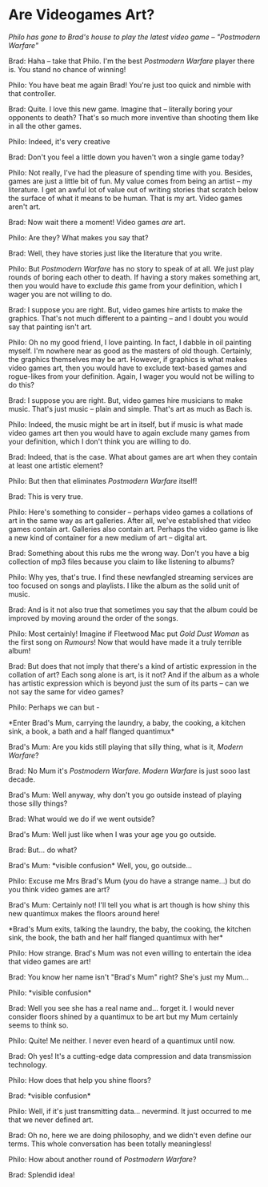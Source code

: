# Are Videogames Art?

*Philo has gone to Brad's house to play the latest video game – "Postmodern Warfare"*

Brad: Haha – take that Philo. I'm the best *Postmodern Warfare* player there is. You stand no chance of winning!

Philo: You have beat me again Brad! You're just too quick and nimble with that controller.

Brad: Quite. I love this new game. Imagine that – literally boring your opponents to death? That's so much more inventive than shooting them like in all the other games.

Philo: Indeed, it's very creative

Brad: Don't you feel a little down you haven't won a single game today?

Philo: Not really, I've had the pleasure of spending time with you. Besides, games are just a little bit of fun. My value comes from being an artist – my literature. I get an awful lot of value out of writing stories that scratch below the surface of what it means to be human. That is my art. Video games aren't art.

Brad: Now wait there a moment! Video games *are* art.

Philo: Are they? What makes you say that?

Brad: Well, they have stories just like the literature that you write.

Philo: But *Postmodern Warfare* has no story to speak of at all. We just play rounds of boring each other to death. If having a story makes something art, then you would have to exclude *this* game from your definition, which I wager you are not willing to do.

Brad: I suppose you are right. But, video games hire artists to make the graphics. That's not much different to a painting – and I doubt you would say that painting isn't art.

Philo: Oh no my good friend, I love painting. In fact, I dabble in oil painting myself. I'm nowhere near as good as the masters of old though. Certainly, the graphics themselves may be art. However, if graphics is what makes video games art, then you would have to exclude text-based games and rogue-likes from your definition. Again, I wager you would not be willing to do this?

Brad: I suppose you are right. But, video games hire musicians to make music. That's just music – plain and simple. That's art as much as Bach is.

Philo: Indeed, the music might be art in itself, but if music is what made video games art then you would have to again exclude many games from your definition, which I don't think you are willing to do. 

Brad: Indeed, that is the case. What about games are art when they contain at least one artistic element?

Philo: But then that eliminates *Postmodern Warfare* itself!

Brad: This is very true.

Philo: Here's something to consider – perhaps video games a collations of art in the same way as art galleries. After all, we've established that video games contain art. Galleries also contain art. Perhaps the video game is like a new kind of container for a new medium of art – digital art.

Brad: Something about this rubs me the wrong way. Don't you have a big collection of mp3 files because you claim to like listening to albums?

Philo: Why yes, that's true. I find these newfangled streaming services are too focused on songs and playlists. I like the album as the solid unit of music.

Brad: And is it not also true that sometimes you say that the album could be improved by moving around the order of the songs.

Philo: Most certainly! Imagine if Fleetwood Mac put *Gold Dust Woman* as the first song on *Rumours*! Now that would have made it a truly terrible album!

Brad: But does that not imply that there's a kind of artistic expression in the collation of art? Each song alone is art, is it not? And if the album as a whole has artistic expression which is beyond just the sum of its parts – can we not say the same for video games?

Philo: Perhaps we can but - 

\*Enter Brad's Mum, carrying the laundry, a baby, the cooking, a kitchen sink, a book, a bath and a half flanged quantimux\*

Brad's Mum: Are you kids still playing that silly thing, what is it, *Modern Warfare*?

Brad: No Mum it's *Postmodern Warfare*. *Modern Warfare* is just sooo last decade.

Brad's Mum: Well anyway, why don't you go outside instead of playing those silly things?

Brad: What would we do if we went outside?

Brad's Mum: Well just like when I was your age you go outside.

Brad: But… do what?

Brad's Mum: \*visible confusion\* Well, you, go outside…

Philo: Excuse me Mrs Brad's Mum (you do have a strange name…) but do you think video games are art?

Brad's Mum: Certainly not! I'll tell you what is art though is how shiny this new quantimux makes the floors around here!

\*Brad's Mum exits, talking the laundry, the baby, the cooking, the kitchen sink, the book, the bath and her half flanged quantimux with her\*

Philo: How strange. Brad's Mum was not even willing to entertain the idea that video games are art!

Brad: You know her name isn't "Brad's Mum" right? She's just my Mum…

Philo: \*visible confusion\*

Brad: Well you see she has a real name and… forget it. I would never consider floors shined by a quantimux to be art but my Mum certainly seems to think so.

Philo: Quite! Me neither. I never even heard of a quantimux until now.

Brad: Oh yes! It's a cutting-edge data compression and data transmission technology.

Philo: How does that help you shine floors?

Brad: \*visible confusion\*

Philo: Well, if it's just transmitting data… nevermind. It just occurred to me that we never defined art.

Brad: Oh no, here we are doing philosophy, and we didn't even define our terms. This whole conversation has been totally meaningless!

Philo: How about another round of *Postmodern Warfare*?

Brad: Splendid idea!

